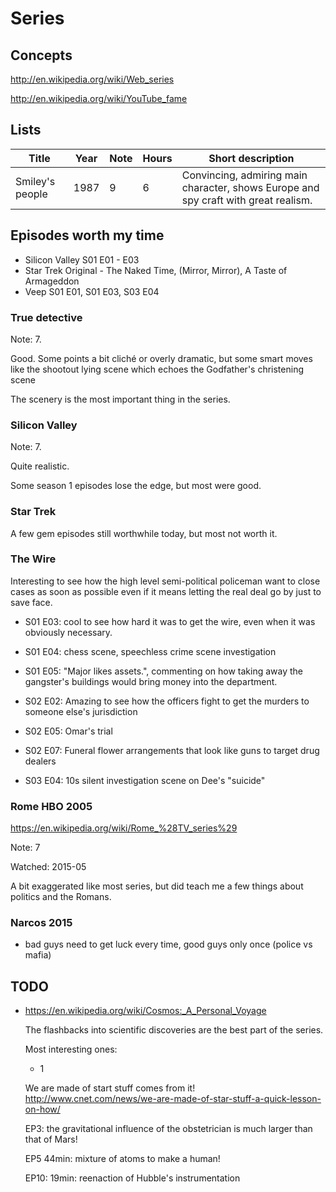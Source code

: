 # Series

## Concepts

<http://en.wikipedia.org/wiki/Web_series>

<http://en.wikipedia.org/wiki/YouTube_fame>

## Lists

| Title           | Year | Note | Hours | Short description                                                                   |
|-----------------|------|------|-------|-------------------------------------------------------------------------------------|
| Smiley's people | 1987 | 9    | 6     | Convincing, admiring main character, shows Europe and spy craft with great realism. |

## Episodes worth my time

- Silicon Valley S01 E01 - E03
- Star Trek Original - The Naked Time, (Mirror, Mirror), A Taste of Armageddon
- Veep S01 E01, S01 E03, S03 E04

### True detective

Note: 7.

Good. Some points a bit cliché or overly dramatic,
but some smart moves like the shootout lying scene which echoes the Godfather's christening scene

The scenery is the most important thing in the series.

### Silicon Valley

Note: 7.

Quite realistic.

Some season 1 episodes lose the edge, but most were good.

### Star Trek

A few gem episodes still worthwhile today, but most not worth it.

### The Wire

Interesting to see how the high level semi-political policeman want to close cases as soon as possible even if it means letting the real deal go by just to save face.

- S01 E03: cool to see how hard it was to get the wire, even when it was obviously necessary.
- S01 E04: chess scene, speechless crime scene investigation
- S01 E05: "Major likes assets.", commenting on how taking away the gangster's buildings would bring money into the department.

- S02 E02: Amazing to see how the officers fight to get the murders to someone else's jurisdiction
- S02 E05: Omar's trial
- S02 E07: Funeral flower arrangements that look like guns to target drug dealers

- S03 E04: 10s silent investigation scene on Dee's "suicide"

### Rome HBO 2005

<https://en.wikipedia.org/wiki/Rome_%28TV_series%29>

Note: 7

Watched: 2015-05

A bit exaggerated like most series, but did teach me a few things about politics and the Romans.

### Narcos 2015

- bad guys need to get luck every time, good guys only once (police vs mafia)

## TODO

-   https://en.wikipedia.org/wiki/Cosmos:_A_Personal_Voyage

    The flashbacks into scientific discoveries are the best part of the series.

    Most interesting ones:

    - 1

    We are made of start stuff comes from it! http://www.cnet.com/news/we-are-made-of-star-stuff-a-quick-lesson-on-how/

    EP3: the gravitational influence of the obstetrician is much larger than that of Mars!

    EP5 44min: mixture of atoms to make a human!

    EP10: 19min: reenaction of Hubble's instrumentation
